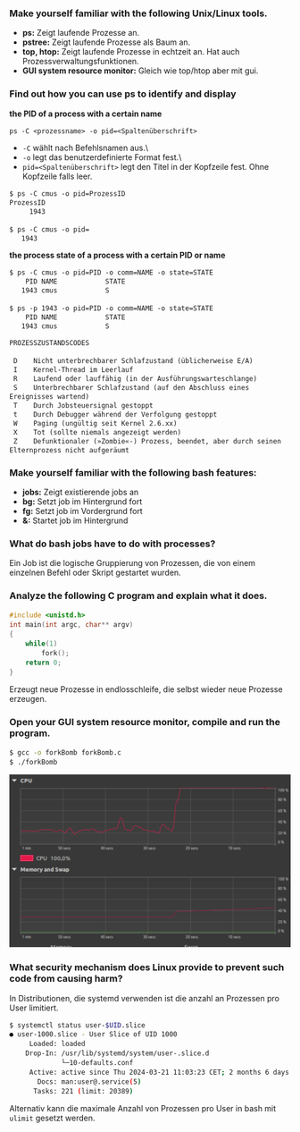 ### Make yourself familiar with the following Unix/Linux tools.

+ __ps:__ Zeigt laufende Prozesse an.
+ __pstree:__ Zeigt laufende Prozesse als Baum an.
+ __top, htop:__ Zeigt laufende Prozesse in echtzeit an. Hat auch Prozessverwaltungsfunktionen.
+ __GUI system resource monitor:__ Gleich wie top/htop aber mit gui.

### Find out how you can use ps to identify and display

__the PID of a process with a certain name__

```
ps -C <prozessname> -o pid=<Spaltenüberschrift>
```

+ `-C` wählt nach Befehlsnamen aus.\
+ `-o` legt das benutzerdefinierte Format fest.\
+ `pid=<Spaltenüberschrift>` legt den Titel in der Kopfzeile fest. Ohne Kopfzeile falls leer.

```
$ ps -C cmus -o pid=ProzessID
ProzessID
     1943

$ ps -C cmus -o pid=
   1943
```

__the process state of a process with a certain PID or name__

```
$ ps -C cmus -o pid=PID -o comm=NAME -o state=STATE
    PID NAME            STATE
   1943 cmus            S

$ ps -p 1943 -o pid=PID -o comm=NAME -o state=STATE
    PID NAME            STATE
   1943 cmus            S
```

```
PROZESSZUSTANDSCODES

 D    Nicht unterbrechbarer Schlafzustand (üblicherweise E/A)
 I    Kernel-Thread im Leerlauf
 R    Laufend oder lauffähig (in der Ausführungswarteschlange)
 S    Unterbrechbarer Schlafzustand (auf den Abschluss eines Ereignisses wartend)
 T    Durch Jobsteuersignal gestoppt
 t    Durch Debugger während der Verfolgung gestoppt
 W    Paging (ungültig seit Kernel 2.6.xx)
 X    Tot (sollte niemals angezeigt werden)
 Z    Defunktionaler (»Zombie«-) Prozess, beendet, aber durch seinen Elternprozess nicht aufgeräumt
```

### Make yourself familiar with the following bash features:

+ __jobs:__ Zeigt existierende jobs an
+ __bg:__ Setzt job im Hintergrund fort
+ __fg:__ Setzt job im Vordergrund fort
+ __&:__ Startet job im Hintergrund

### What do bash jobs have to do with processes?

Ein Job ist die logische Gruppierung von Prozessen, die von einem einzelnen Befehl oder Skript gestartet wurden.

### Analyze the following C program and explain what it does.

```c
#include <unistd.h>
int main(int argc, char** argv)
{
    while(1)
        fork();
    return 0;
}
```

Erzeugt neue Prozesse in endlosschleife, die selbst wieder neue Prozesse erzeugen.

### Open your GUI system resource monitor, compile and run the program.


```bash
$ gcc -o forkBomb forkBomb.c
$ ./forkBomb
```
<img src="resourceMonitor.png">

### What security mechanism does Linux provide to prevent such code from causing harm?

In Distributionen, die systemd verwenden ist die anzahl an Prozessen pro User limitiert.

```bash
$ systemctl status user-$UID.slice
● user-1000.slice - User Slice of UID 1000
     Loaded: loaded
    Drop-In: /usr/lib/systemd/system/user-.slice.d
             └─10-defaults.conf
     Active: active since Thu 2024-03-21 11:03:23 CET; 2 months 6 days ago
       Docs: man:user@.service(5)
      Tasks: 221 (limit: 20389)
```

Alternativ kann die maximale Anzahl von Prozessen pro User in bash mit `ulimit` gesetzt werden.